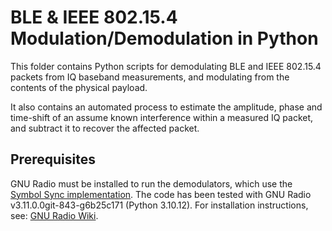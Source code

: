 # BLE & IEEE 802.15.4 Modulation/Demodulation in Python

This folder contains Python scripts for demodulating BLE and IEEE 802.15.4 packets from IQ baseband measurements, and modulating from the contents of the physical payload.

It also contains an automated process to estimate the amplitude, phase and time-shift of an assume known interference within a measured IQ packet, and subtract it to recover the affected packet. 

## Prerequisites

GNU Radio must be installed to run the demodulators, which use the [Symbol Sync implementation](https://wiki.gnuradio.org/index.php/Symbol_Sync).
The code has been tested with GNU Radio v3.11.0.0git-843-g6b25c171 (Python 3.10.12).
For installation instructions, see: [GNU Radio Wiki](https://wiki.gnuradio.org/index.php/InstallingGR).
